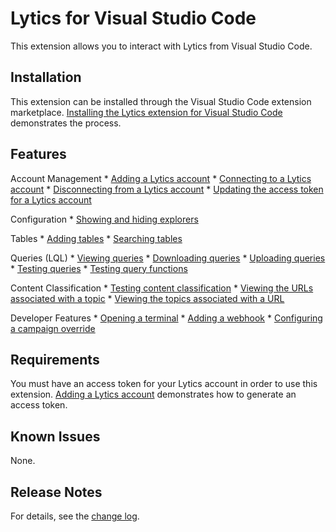 # Lytics for Visual Studio Code
This extension allows you to interact with Lytics from Visual Studio Code.

## Installation
This extension can be installed through the Visual Studio Code extension marketplace. [Installing the Lytics extension for Visual Studio Code](https://youtu.be/lrWt6a9Fdbo) demonstrates the process.

## Features

Account Management
    * [Adding a Lytics account](https://youtu.be/s2q3JXORR3k)
    * [Connecting to a Lytics account](https://youtu.be/P1ZzzHUlw38)
    * [Disconnecting from a Lytics account](https://youtu.be/29RlQjPVH_k)
    * [Updating the access token for a Lytics account](https://youtu.be/FY62HA6Kleo)

Configuration
    * [Showing and hiding explorers](https://youtu.be/aarwNeynDHA)

Tables
    * [Adding tables](https://youtu.be/bXPxBIb_XyE)
    * [Searching tables](https://youtu.be/LXd2ANs2cw8)

Queries (LQL)
    * [Viewing queries](https://youtu.be/iJo1HabqS0E)
    * [Downloading queries](https://youtu.be/9fqPSYxT6kg)
    * [Uploading queries](https://youtu.be/JnzFHp5JRNE)
    * [Testing queries](https://youtu.be/yJcDYlARHbg)
    * [Testing query functions](https://youtu.be/WKvWMm3o8do)

Content Classification
    * [Testing content classification](https://youtu.be/TIEBnER2olw)
    * [Viewing the URLs associated with a topic](https://youtu.be/Kevz6REM5Gc)
    * [Viewing the topics associated with a URL](https://youtu.be/zwaI84NFF1A)

Developer Features
    * [Opening a terminal](https://youtu.be/ysr6XkDZyrk)
    * [Adding a webhook](https://youtu.be/mCUJ9TPOkDs)
    * [Configuring a campaign override](https://youtu.be/eTqYbY0isw8)

## Requirements
You must have an access token for your Lytics account in order to use this extension. [Adding a Lytics account](https://youtu.be/s2q3JXORR3k) demonstrates how to generate an access token.

## Known Issues

None.

## Release Notes

For details, see the [change log](https://github.com/lytics/vscode-lytics/blob/master/CHANGELOG.md).
